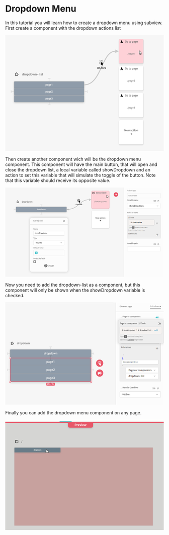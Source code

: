 # Dropdown Menu

In this tutorial you will learn how to create a dropdown menu using subview. First create a component with the dropdown actions list

![](../../.gitbook/assets/foto1.png)

Then create another component wich will be the dropdown menu component. This component will have the main button, that will open and close the dropdown list, a local variable called showDropdown and an action to set this variable that will simulate the toggle of the button. Note that this variable should receive its opposite value.

![](../../.gitbook/assets/foto2.png)

Now you need to add the dropdown-list as a component, but this component will only be shown when the showDropdown variable is checked.

![](../../.gitbook/assets/foto3.png)

Finally you can add the dropdown menu component on any page.

![](../../.gitbook/assets/ezgif.com-gif-maker.gif)
